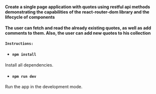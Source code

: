 #### Create a single page application with quotes using restful api methods demonstrating the capabilities of the react-router-dom library and the lifecycle of components

#### The user can fetch and read the already existing quotes, as well as add comments to them. Also, the user can add new quotes to his collection

#### `Instructions:`

- #### `npm install`

Install all dependencies.

- #### `npm run dev`

Run the app in the development mode.
